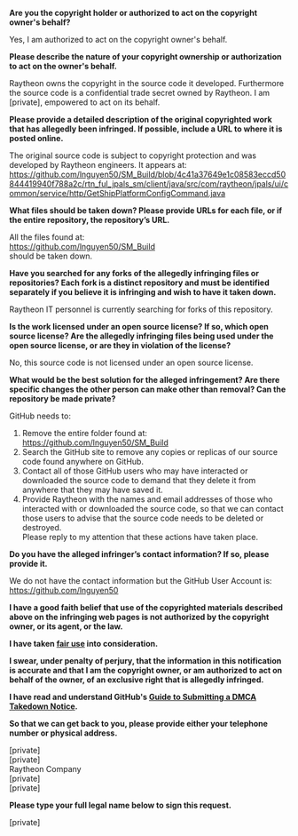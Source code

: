 **Are you the copyright holder or authorized to act on the copyright owner's behalf?**

Yes, I am authorized to act on the copyright owner's behalf.

**Please describe the nature of your copyright ownership or authorization to act on the owner's behalf.**

Raytheon owns the copyright in the source code it developed. Furthermore the source code is a confidential trade secret owned by Raytheon. I am [private], empowered to act on its behalf.

**Please provide a detailed description of the original copyrighted work that has allegedly been infringed. If possible, include a URL to where it is posted online.**

The original source code is subject to copyright protection and was developed by Raytheon engineers. It appears at:  
https://github.com/lnguyen50/SM_Build/blob/4c41a37649e1c08583eccd50844419940f788a2c/rtn_ful_jpals_sm/client/java/src/com/raytheon/jpals/ui/common/service/http/GetShipPlatformConfigCommand.java

**What files should be taken down? Please provide URLs for each file, or if the entire repository, the repository’s URL.**

All the files found at:  
https://github.com/lnguyen50/SM_Build  
should be taken down.

**Have you searched for any forks of the allegedly infringing files or repositories? Each fork is a distinct repository and must be identified separately if you believe it is infringing and wish to have it taken down.**

Raytheon IT personnel is currently searching for forks of this repository.

**Is the work licensed under an open source license? If so, which open source license? Are the allegedly infringing files being used under the open source license, or are they in violation of the license?**

No, this source code is not licensed under an open source license.

**What would be the best solution for the alleged infringement? Are there specific changes the other person can make other than removal? Can the repository be made private?**

GitHub needs to:  
1) Remove the entire folder found at: https://github.com/lnguyen50/SM_Build  
2) Search the GitHub site to remove any copies or replicas of our source code found anywhere on GitHub.  
3) Contact all of those GitHub users who may have interacted or downloaded the source code to demand that they delete it from anywhere that they may have saved it.  
4) Provide Raytheon with the names and email addresses of those who interacted with or downloaded the source code, so that we can contact those users to advise that the source code needs to be deleted or destroyed.  
Please reply to my attention that these actions have taken place.

**Do you have the alleged infringer’s contact information? If so, please provide it.**

We do not have the contact information but the GitHub User Account is: https://github.com/lnguyen50

**I have a good faith belief that use of the copyrighted materials described above on the infringing web pages is not authorized by the copyright owner, or its agent, or the law.**

**I have taken <a href="https://www.lumendatabase.org/topics/22">fair use</a> into consideration.**

**I swear, under penalty of perjury, that the information in this notification is accurate and that I am the copyright owner, or am authorized to act on behalf of the owner, of an exclusive right that is allegedly infringed.**

**I have read and understand GitHub's <a href="https://help.github.com/articles/guide-to-submitting-a-dmca-takedown-notice/">Guide to Submitting a DMCA Takedown Notice</a>.**

**So that we can get back to you, please provide either your telephone number or physical address.**

[private]  
[private]  
Raytheon Company  
[private]  
[private]

**Please type your full legal name below to sign this request.**

[private]
